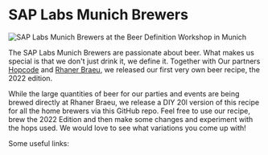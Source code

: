 # SAP Labs Munich Brewers

![SAP Labs Munich Brewers at the Beer Definition Workshop in Munich](res/team.png)

The SAP Labs Munich Brewers are passionate about beer. What makes us special is that we don't just drink it, we define it. Together with Our partners [Hopcode](https://www.hopcode.bayern/en/) and [Rhaner Braeu](https://www.rhaner.de/), we released our first very own beer recipe, the 2022 edition. 

While the large quantities of beer for our parties and events are being brewed directly at Rhaner Braeu, we release a DIY 20l version of this recipe for all the home brewers via this GitHub repo. Feel free to use our recipe, brew the 2022 Edition and then make some changes and experiment with the hops used. We would love to see what variations you come up with!

Some useful links:


